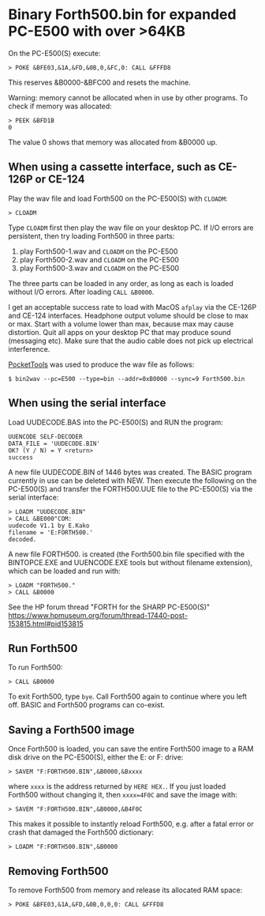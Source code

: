 # Binary Forth500.bin for expanded PC-E500 with over >64KB

On the PC-E500(S) execute:

    > POKE &BFE03,&1A,&FD,&0B,0,&FC,0: CALL &FFFD8

This reserves &B0000-&BFC00 and resets the machine.

Warning: memory cannot be allocated when in use by other programs.  To check if
memory was allocated:

    > PEEK &BFD1B
    0

The value 0 shows that memory was allocated from &B0000 up.

## When using a cassette interface, such as CE-126P or CE-124

Play the wav file and load Forth500 on the PC-E500(S) with `CLOADM`:

    > CLOADM

Type `CLOADM` first then play the wav file on your desktop PC.  If I/O errors
are persistent, then try loading Forth500 in three parts:

1. play Forth500-1.wav and `CLOADM` on the PC-E500
2. play Forth500-2.wav and `CLOADM` on the PC-E500
3. play Forth500-3.wav and `CLOADM` on the PC-E500

The three parts can be loaded in any order, as long as each is loaded without
I/O errors.  After loading `CALL &B0000`.

I get an acceptable success rate to load with MacOS `afplay` via the CE-126P
and CE-124 interfaces.  Headphone output volume should be close to max or max.
Start with a volume lower than max, because max may cause distortion.  Quit all
apps on your desktop PC that may produce sound (messaging etc).  Make sure that
the audio cable does not pick up electrical interference.

[PocketTools](https://www.peil-partner.de/ifhe.de/sharp/) was used to produce
the wav file as follows:

    $ bin2wav --pc=E500 --type=bin --addr=0xB0000 --sync=9 Forth500.bin

## When using the serial interface

Load UUDECODE.BAS into the PC-E500(S) and RUN the program:

    UUENCODE SELF-DECODER 
    DATA_FILE = 'UUDECODE.BIN'
    OK? (Y / N) = Y <return>
    success

A new file UUDECODE.BIN of 1446 bytes was created.  The BASIC program currently
in use can be deleted with NEW.  Then execute the following on the PC-E500(S)
and transfer the FORTH500.UUE file to the PC-E500(S) via the serial interface:

    > LOADM "UUDECODE.BIN" 
    > CALL &BE000"COM:
    uudecode V1.1 by E.Kako
    filename = 'E:FORTH500.'
    decoded. 

A new file FORTH500. is created (the Forth500.bin file specified with the
BINTOPCE.EXE and UUENCODE.EXE tools but without filename extension), which can
be loaded and run with:

    > LOADM "FORTH500."
    > CALL &B0000

See the HP forum thread "FORTH for the SHARP PC-E500(S)"
<https://www.hpmuseum.org/forum/thread-17440-post-153815.html#pid153815>

## Run Forth500

To run Forth500:

    > CALL &B0000

To exit Forth500, type `bye`.  Call Forth500 again to continue where you left
off.  BASIC and Forth500 programs can co-exist.

## Saving a Forth500 image

Once Forth500 is loaded, you can save the entire Forth500 image to a RAM disk
drive on the PC-E500(S), either the E: or F: drive:

    > SAVEM "F:FORTH500.BIN",&B0000,&Bxxxx

where `xxxx` is the address returned by `HERE HEX.`.  If you just loaded
Forth500 without changing it, then `xxxx=4F0C` and save the image with:

    > SAVEM "F:FORTH500.BIN",&B0000,&B4F0C

This makes it possible to instantly reload Forth500, e.g. after a fatal error
or crash that damaged the Forth500 dictionary:

    > LOADM "F:FORTH500.BIN",&B0000

## Removing Forth500

To remove Forth500 from memory and release its allocated RAM space:

    > POKE &BFE03,&1A,&FD,&0B,0,0,0: CALL &FFFD8
